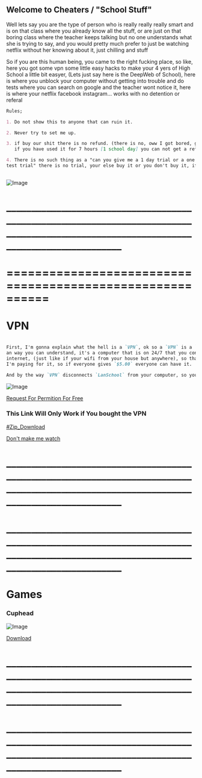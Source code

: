 ## Welcome to Cheaters / "School Stuff"

Well lets say you are the type of person who is really really really smart and is on that class where you already know all the stuff, or are just on that boring class where the teacher keeps talking but no one understands what she is trying to say, and you would pretty much prefer to just be watching netflix without her knowing about it, just chilling and stuff

So if you are this human being, you came to the right fucking place, so like, here you got some vpn some little easy hacks to make your 4 yers of High School a little bit easyer, (Lets just say here is the DeepWeb of School), here is where you unblock your computer without getting into trouble and do tests where you can search on google and the teacher wont notice it, here is where your netflix facebook instagram... works with no detention or referal


```markdown
Rules;

1. Do not show this to anyone that can ruin it.

2. Never try to set me up.

3. if buy our shit there is no refund. (there is no, oww I got bored, give me my money back)
   if you have used it for 7 hours [1 school day] you can not get a refund, from thre on

4. There is no such thing as a "can you give me a 1 day trial or a one week trial of on the day of my 
test trial" there is no trial, your else buy it or you don't buy it, if you won't buy it you won't have it.
 
```

![Image](https://cdn1.techadvisor.co.uk/cmsdata/features/3673412/what-is-vpn-how-it-works-need-of-vpn_thumb800.jpg)



# ______________________________________________________________________________________________________________________________________
# ==========================================================


# VPN

```markdown

First, I'm gonna explain what the hell is a `VPN`, ok so a `VPN` is a `Virtual Private Network`, speaking on
an way you can understand, it's a computer that is on 24/7 that you connect to so you can access the 
internet, (just like if your wifi from your house but anywhere), so thats why I'm selling it, because 
I'm paying for it, so if everyone gives `$5.00` everyone can have it.

And by the way `VPN` disconnects `LanSchool` from your computer, so your teacher may not see you `  ;)  `

```

![Image](https://computersciencewiki.org/images/b/b9/Vpn_tunnel.gif)


[Request For Permition For Free](https://tinyurl.com/Free-Permition-Request)

### This Link Will Only Work if You bought the VPN

[#Zip_Download](https://drive.google.com/uc?export=download&id=12oajjM5UWLQBCBj6llghqCHcpsHrIIP3)

[Don't make me watch](https://chrome.google.com/webstore/detail/ahjofnjojbnikkffhagdddimbcmcphhh)


# ______________________________________________________________________________________________________________________________________
# ______________________________________________________________________________________________________________________________________



# Games

### Cuphead

![Image](https://encrypted-tbn0.gstatic.com/images?q=tbn:ANd9GcS2E5fUlA-LiQy1qiGmYldwicdDZu0POisbSRgo0Baqtcv0fz9o)

[Download](https://drive.google.com/uc?export=download&id=1NJvwsNLntdIDsEGaT6aQodJHbmQyzNUY)



# ______________________________________________________________________________________________________________________________________
# ______________________________________________________________________________________________________________________________________
